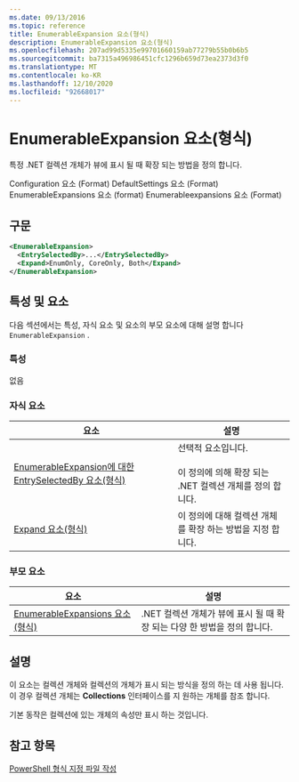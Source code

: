 ```yaml
---
ms.date: 09/13/2016
ms.topic: reference
title: EnumerableExpansion 요소(형식)
description: EnumerableExpansion 요소(형식)
ms.openlocfilehash: 207ad99d5335e99701660159ab77279b55b0b6b5
ms.sourcegitcommit: ba7315a496986451cfc1296b659d73ea2373d3f0
ms.translationtype: MT
ms.contentlocale: ko-KR
ms.lasthandoff: 12/10/2020
ms.locfileid: "92668017"
---
```

# <a name="enumerableexpansion-element-format"></a>EnumerableExpansion 요소(형식)

특정 .NET 컬렉션 개체가 뷰에 표시 될 때 확장 되는 방법을 정의 합니다.

Configuration 요소 (Format) DefaultSettings 요소 (Format) EnumerableExpansions 요소 (format) Enumerableexpansions 요소 (Format)

## <a name="syntax"></a>구문

```xml
<EnumerableExpansion>
  <EntrySelectedBy>...</EntrySelectedBy>
  <Expand>EnumOnly, CoreOnly, Both</Expand>
</EnumerableExpansion>
```

## <a name="attributes-and-elements"></a>특성 및 요소

다음 섹션에서는 특성, 자식 요소 및 요소의 부모 요소에 대해 설명 합니다 `EnumerableExpansion` .

### <a name="attributes"></a>특성

없음

### <a name="child-elements"></a>자식 요소

|요소|설명|
|-------------|-----------------|
|[EnumerableExpansion에 대한 EntrySelectedBy 요소(형식)](./entryselectedby-element-for-enumerableexpansion-format.md)|선택적 요소입니다.<br /><br /> 이 정의에 의해 확장 되는 .NET 컬렉션 개체를 정의 합니다.|
|[Expand 요소(형식)](./expand-element-format.md)|이 정의에 대해 컬렉션 개체를 확장 하는 방법을 지정 합니다.|

### <a name="parent-elements"></a>부모 요소

|요소|설명|
|-------------|-----------------|
|[EnumerableExpansions 요소(형식)](./enumerableexpansions-element-format.md)|.NET 컬렉션 개체가 뷰에 표시 될 때 확장 되는 다양 한 방법을 정의 합니다.|

## <a name="remarks"></a>설명

이 요소는 컬렉션 개체와 컬렉션의 개체가 표시 되는 방식을 정의 하는 데 사용 됩니다. 이 경우 컬렉션 개체는  **Collections** 인터페이스를 지 원하는 개체를 참조 합니다.

기본 동작은 컬렉션에 있는 개체의 속성만 표시 하는 것입니다.

## <a name="see-also"></a>참고 항목

[PowerShell 형식 지정 파일 작성](./writing-a-powershell-formatting-file.md)
